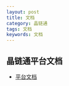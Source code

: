 ```yaml
---
layout: post
title: 文档
category: 晶链通
tags: 文档
keywords: 文档
---
```


## 晶链通平台文档
- [平台文档](http://10.10.10.5/pages/viewpage.action?pageId=2131041)


